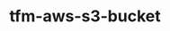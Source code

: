 # tfm-aws-s3-bucket

<!--.test-default-test-start-->

<!--.test-default-test-end-->

<!-- BEGINNING OF PRE-COMMIT-TERRAFORM DOCS HOOK -->

<!-- END OF PRE-COMMIT-TERRAFORM DOCS HOOK -->
